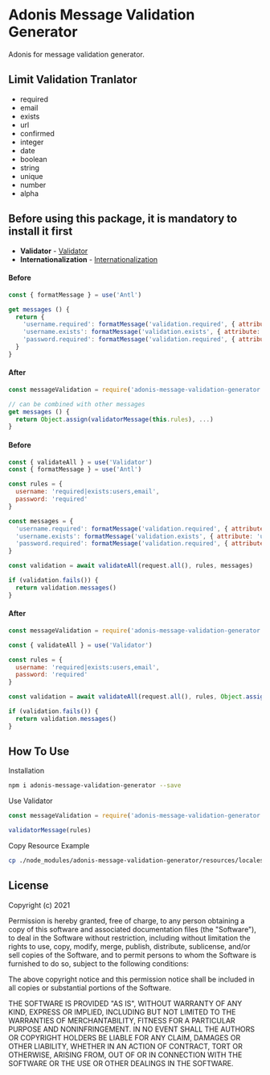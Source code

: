 # Adonis Message Validation Generator

Adonis for message validation generator.

## Limit Validation Tranlator 
- required
- email
- exists
- url
- confirmed
- integer
- date
- boolean
- string
- unique
- number
- alpha

## Before using this package, it is mandatory to install it first 
- **Validator** - [Validator](https://legacy.adonisjs.com/docs/4.1/validator)
- **Internationalization** - [Internationalization](https://legacy.adonisjs.com/docs/4.1/internationalization) 

#### Before
```javascript
const { formatMessage } = use('Antl')

get messages () {
  return {
    'username.required': formatMessage('validation.required', { attribute: 'username' }),
    'username.exists': formatMessage('validation.exists', { attribute: 'username' }),
    'password.required': formatMessage('validation.required', { attribute: 'password' })
  }
}
```
#### After
```javascript
const messageValidation = require('adonis-message-validation-generator')

// can be combined with other messages
get messages () {
  return Object.assign(validatorMessage(this.rules), ...)
}
```

#### Before
```javascript
const { validateAll } = use('Validator')
const { formatMessage } = use('Antl')

const rules = {
  username: 'required|exists:users,email',
  password: 'required'
}

const messages = {
  'username.required': formatMessage('validation.required', { attribute: 'username' }),
  'username.exists': formatMessage('validation.exists', { attribute: 'username' }),
  'password.required': formatMessage('validation.required', { attribute: 'password' })
}

const validation = await validateAll(request.all(), rules, messages)

if (validation.fails()) {
  return validation.messages()
}
```
#### After
```javascript
const messageValidation = require('adonis-message-validation-generator')

const { validateAll } = use('Validator')

const rules = {
  username: 'required|exists:users,email',
  password: 'required'
}

const validation = await validateAll(request.all(), rules, Object.assign(validatorMessage(rules), ...))

if (validation.fails()) {
  return validation.messages()
}
```

## How To Use
Installation
```bash
npm i adonis-message-validation-generator --save
```

Use Validator
```javascript
const messageValidation = require('adonis-message-validation-generator')

validatorMessage(rules)
```

Copy Resource Example
```bash
cp ./node_modules/adonis-message-validation-generator/resources/locales/* ./resources/locales/
```

## License
Copyright (c) 2021

Permission is hereby granted, free of charge, to any person obtaining a copy of this software and associated documentation files (the "Software"), to deal in the Software without restriction, including without limitation the rights to use, copy, modify, merge, publish, distribute, sublicense, and/or sell copies of the Software, and to permit persons to whom the Software is furnished to do so, subject to the following conditions:

The above copyright notice and this permission notice shall be included in all copies or substantial portions of the Software.

THE SOFTWARE IS PROVIDED "AS IS", WITHOUT WARRANTY OF ANY KIND, EXPRESS OR IMPLIED, INCLUDING BUT NOT LIMITED TO THE WARRANTIES OF MERCHANTABILITY, FITNESS FOR A PARTICULAR PURPOSE AND NONINFRINGEMENT. IN NO EVENT SHALL THE AUTHORS OR COPYRIGHT HOLDERS BE LIABLE FOR ANY CLAIM, DAMAGES OR OTHER LIABILITY, WHETHER IN AN ACTION OF CONTRACT, TORT OR OTHERWISE, ARISING FROM, OUT OF OR IN CONNECTION WITH THE SOFTWARE OR THE USE OR OTHER DEALINGS IN THE SOFTWARE.